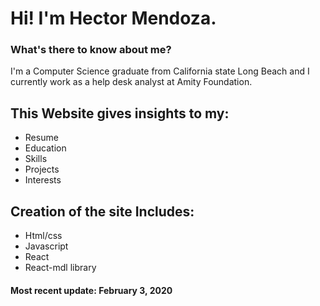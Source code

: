 # Hi! I'm Hector Mendoza.
 
### What's there to know about me?
I'm a Computer Science graduate from California state Long Beach and I currently work as a help desk analyst at Amity Foundation.

## This Website gives insights to my:
- Resume
- Education
- Skills
- Projects
- Interests

## Creation of the site Includes:
- Html/css
- Javascript
- React
- React-mdl library

#### Most recent update: **February 3, 2020**


